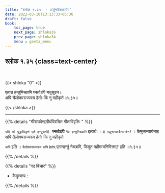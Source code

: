 ```yaml
---
title: "श्लोक १.३५  - अर्जुनविशादयोग"
date: 2022-03-10T13:13:33+05:30
draft: false
book:
    toc_page: true
    next_page: shloka36
    prev_page: shloka34
    menu : geeta_menu
---
```




## श्लोक १.३५ {class=text-center}

<br/>

{{< shloka  "0"  >}}

एतान्न हन्तुमिच्छामि घ्नतोऽपि मधुसूदन।  
अपि त्रैलोक्यराज्यस्य हेतोः किं नु महीकृते॥१.३५॥

{{< /shloka >}}

---


{{% details "श्रीराघवेन्द्रतीर्थविरचित गीताविवृत्तिः " %}}

`यदि मां युद्धान्निवृत्तं एते हन्युस्तर्हि ` 
**घ्नतोऽपि** `नैव हन्तुमिच्छामि` इत्यर्थ: । 
`हे मधुनामकदैत्यमर्दन!` ।  कैमुत्यन्यायेनाह  
अपि तैलोक्यराज्यस्य हेतोः कि नु महीकृते   

`अपि` इति । `त्रैलोक्यराज्यस्य` `अपि` `हेतोर्‌` एतान्हन्तुं
नेच्छामि, किमुत महीमात्रनिमित्तम्‌? इति ॥१.३५॥

{{% /details %}}


{{% details "पद विचार" %}}

- कैमुत्यन्य :

{{% /details %}}
